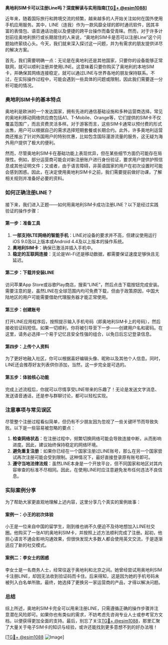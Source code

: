 **奥地利SIM卡可以注册Line吗？深度解读与实用指南[[TG💪+ @esim1088](https://t.me/s/esim1088)]**

近年来，随着国际旅行和跨境交流的频繁，越来越多的人开始关注如何在国外使用手机应用服务。其中，LINE（连我）作为一款风靡全球的即时通讯软件，因其丰富的表情包、语音通话功能以及便捷的跨平台操作而备受青睐。然而，对于许多计划前往奥地利旅行或长期居住的人来说，“奥地利SIM卡是否可以注册Line”这个问题始终萦绕心头。今天，我们就来深入探讨这一问题，并为有需求的朋友提供详尽的解决方案。

首先，我们需要明确一点：无论是在奥地利还是其他国家，只要你的设备能够正常联网，就可以顺利注册并使用LINE。这意味着只要你购买了奥地利的本地SIM卡，并确保其网络连接稳定，就可以通过LINE与世界各地的朋友保持联系。不过，在实际操作过程中，可能会遇到一些具体的问题或限制，因此我们需要逐一分析可能的情况。

### 奥地利SIM卡的基本特点

奥地利是欧洲的一个发达国家，拥有先进的通信基础设施和多种运营商选择。常见的奥地利移动网络供应商包括A1、T-Mobile、Orange等，它们提供的SIM卡不仅覆盖范围广，而且资费灵活多样。对于游客而言，这些SIM卡通常以预付费的形式出售，用户可以根据自己的需求选择短期套餐或长期合约。此外，许多奥地利运营商还推出了针对外国用户的特别优惠，比如包含国际漫游流量的服务，这无疑为海外用户提供了极大的便利。

然而，尽管奥地利SIM卡在基础功能上表现优异，但在某些细节方面仍可能存在局限性。例如，部分运营商可能会对新注册账户进行身份验证，要求用户提供护照信息或其他证明文件；又或者，由于语言障碍，非英语国家的用户在初次设置时可能会感到困惑。因此，在决定使用奥地利SIM卡之前，我们需要提前做好功课，了解相关规则并准备好必要的资料。

### 如何正确注册LINE？

接下来，我们进入正题——如何用奥地利SIM卡成功注册LINE？以下是经过实践验证的操作步骤：

#### 第一步：准备工具
1. **一部支持LTE网络的智能手机**：LINE对设备的要求并不高，但建议使用运行iOS 9.0及以上版本或Android 4.4及以上版本的操作系统。
2. **奥地利SIM卡**：确保已激活并插入手机中。
3. **稳定的互联网连接**：无论是Wi-Fi还是移动数据，都需要保证速度足够快且无延迟。

#### 第二步：下载并安装LINE
访问苹果App Store或谷歌Play商店，搜索“LINE”，然后点击下载按钮完成安装。需要注意的是，虽然LINE在全球范围内均可免费下载，但由于政策原因，中国大陆地区的用户可能需要借助代理服务器才能正常使用。

#### 第三步：创建账号
打开LINE应用程序后，按照提示输入手机号码（即奥地利SIM卡上的号码），然后接收验证码短信。如果一切顺利，你将被引导至下一步——创建用户名和密码。在这里，请务必选择一个易于记忆且安全性强的组合，以免日后忘记登录信息。

#### 第四步：上传个人资料
为了更好地融入社区，你可以根据喜好编辑头像、昵称以及其他个人信息。同时，LINE还会推荐好友列表供你添加，当然，这一步完全是可选的。

#### 第五步：体验核心功能
完成上述流程后，你就可以尽情享受LINE带来的乐趣了！无论是发送文字消息、发送语音通话，还是参与群聊讨论，都可以轻松实现。

### 注意事项与常见误区

尽管整个注册过程看似简单，但仍有不少朋友因为忽视了一些关键环节而导致失败。以下是一些容易被忽略的要点：

1. **检查网络状态**：在注册过程中，频繁切换网络可能会导致连接中断，从而影响进度。因此，建议始终保持稳定的网络环境。
2. **避免重复注册**：如果你已经在一个国家注册过LINE账号，那么在另一个国家尝试再次注册可能会受到限制。这种情况下，最好直接登录原有账号即可。
3. **遵守当地法律法规**：虽然LINE本身是一个开放平台，但不同国家和地区对其内容审查的标准不尽相同。因此，在使用LINE时应注意避免发布任何违法不良信息。

### 实际案例分享

为了帮助大家更直观地理解上述内容，这里分享几个真实的案例故事：

#### 案例一：小王的初次体验
小王是一位来自中国的留学生，刚到维也纳不久便迫不及待地想加入LINE社交圈。他购买了一张A1的奥地利SIM卡，并按照上述方法顺利完成了注册。起初，他担心语言不通会影响沟通效果，但很快发现大多数人都会使用英文交流，于是逐渐适应了新的社交模式。

#### 案例二：李女士的困惑
李女士是一名商务人士，经常往返于奥地利和北京之间。她曾经尝试用奥地利SIM卡注册LINE，却因无法收到验证码而卡住。后来得知，这是因为她的手机号码未被列入白名单所致。最终，她选择了更换另一家运营商的产品，才得以解决问题。

### 总结

综上所述，奥地利SIM卡完全可以用来注册LINE，只需遵循正确的操作步骤并注意潜在风险即可。如果你也有类似的需求，不妨考虑先咨询专业人士或参考官方文档，以便获得更加全面的支持。最后，别忘了关注[TG💪+ @esim1088](https://t.me/s/esim1088)，那里汇聚了大量关于电子SIM卡的知识与经验，或许还能找到更多意想不到的好办法哦！

[[TG💪+ @esim1088](https://t.me/s/esim1088) ![Image](https://i.postimg.cc/4NQfJmqS/Snipaste-2025-05-13-00-14-12.png)]